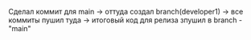 Сделал коммит для main -> оттуда создал branch(developer1) -> все коммиты пушил туда -> итоговый код для релиза зпушил в branch - "main"
